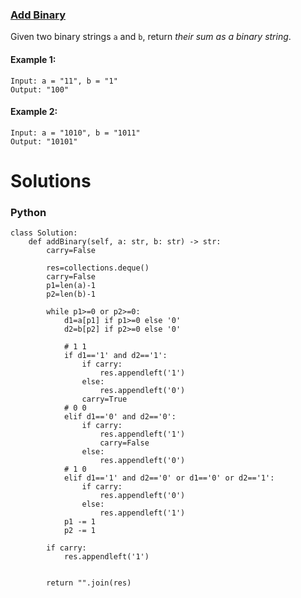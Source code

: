 ### [Add Binary](https://leetcode.com/problems/add-binary/) <br>

Given two binary strings `a` and `b`, return *their sum as a binary string*.



#### Example 1:

```
Input: a = "11", b = "1"
Output: "100"

```

#### Example 2:

```
Input: a = "1010", b = "1011"
Output: "10101"

```

# Solutions

### Python
```
class Solution:
    def addBinary(self, a: str, b: str) -> str:
        carry=False
        
        res=collections.deque()
        carry=False
        p1=len(a)-1
        p2=len(b)-1
        
        while p1>=0 or p2>=0:
            d1=a[p1] if p1>=0 else '0'
            d2=b[p2] if p2>=0 else '0'
            
            # 1 1
            if d1=='1' and d2=='1':
                if carry:
                    res.appendleft('1')
                else:
                    res.appendleft('0')
                carry=True
            # 0 0        
            elif d1=='0' and d2=='0':
                if carry:
                    res.appendleft('1')
                    carry=False
                else: 
                    res.appendleft('0')
            # 1 0    
            elif d1=='1' and d2=='0' or d1=='0' or d2=='1':
                if carry: 
                    res.appendleft('0')
                else: 
                    res.appendleft('1')
            p1 -= 1
            p2 -= 1
        
        if carry:
            res.appendleft('1')
                    
                    
        return "".join(res)

```
